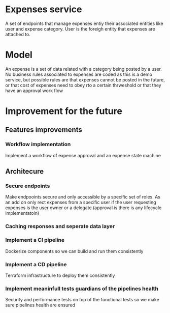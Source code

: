 # Expenses service
A set of endpoints that manage expenses entiy their associated entities like user and expense category.
User is the foreigh entity that expenses are attached to.

# Model
An expense is a set of data related with a category being posted by a user. No business rules associated to expenses are coded as this is a demo service, but possible rules are that expenses cannot be posted in the future, or that cost of expenses need to obey rto a certain thrweshold or that they have an approval work flow

# Improvement for the future

## Features improvements
### Workflow implementation
Implement a workflow of expense approval and an expense state machine

## Architecure

### Secure endpoints
Make endpooints secure and only accessible by a specific set of roles. As an add on only rect expenses from a specific user if the user requesting expenses is the user owner or a delegate (approval is there is any lifecycle implementatoin)

### Caching responses and seperate data layer


### Implement a CI pipeline
Dockerize components so we can build and run them consistently

### Implement a CD pipeline
Terraform infrastructure to deploy them consistently

### Implement meaninfull tests guardians of the pipelines health
Security and performance tests on top of the functional tests so we make sure pipelines health are ensured